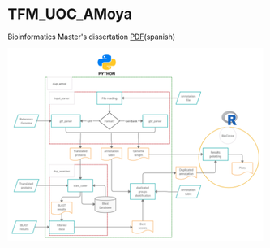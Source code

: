 # TFM_UOC_AMoya
Bioinformatics Master's dissertation [PDF](https://github.com/albamgarces/TFM_UOC_AMoya/blob/main/memoria/AlbaMoyaGarces_MemoriaFinal.pdf)(spanish)

![Workflow](workflow.png)
